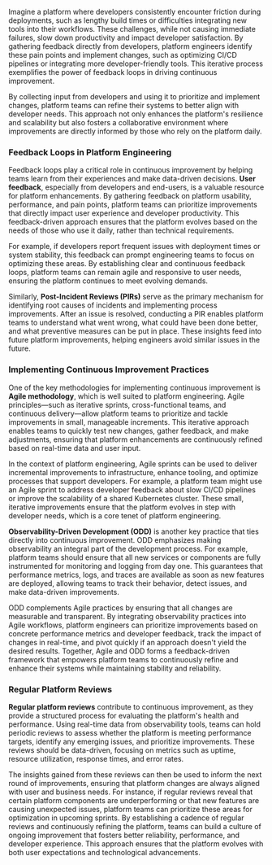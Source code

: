 Imagine a platform where developers consistently encounter friction during deployments, such as lengthy build times or difficulties integrating new tools into their workflows. These challenges, while not causing immediate failures, slow down productivity and impact developer satisfaction. By gathering feedback directly from developers, platform engineers identify these pain points and implement changes, such as optimizing CI/CD pipelines or integrating more developer-friendly tools. This iterative process exemplifies the power of feedback loops in driving continuous improvement.

By collecting input from developers and using it to prioritize and implement changes, platform teams can refine their systems to better align with developer needs. This approach not only enhances the platform's resilience and scalability but also fosters a collaborative environment where improvements are directly informed by those who rely on the platform daily.

### Feedback Loops in Platform Engineering

Feedback loops play a critical role in continuous improvement by helping teams learn from their experiences and make data-driven decisions. **User feedback**, especially from developers and end-users, is a valuable resource for platform enhancements. By gathering feedback on platform usability, performance, and pain points, platform teams can prioritize improvements that directly impact user experience and developer productivity. This feedback-driven approach ensures that the platform evolves based on the needs of those who use it daily, rather than technical requirements.

For example, if developers report frequent issues with deployment times or system stability, this feedback can prompt engineering teams to focus on optimizing these areas. By establishing clear and continuous feedback loops, platform teams can remain agile and responsive to user needs, ensuring the platform continues to meet evolving demands.

Similarly, **Post-Incident Reviews (PIRs)** serve as the primary mechanism for identifying root causes of incidents and implementing process improvements. After an issue is resolved, conducting a PIR enables platform teams to understand what went wrong, what could have been done better, and what preventive measures can be put in place. These insights feed into future platform improvements, helping engineers avoid similar issues in the future.

### Implementing Continuous Improvement Practices

One of the key methodologies for implementing continuous improvement is **Agile methodology**, which is well suited to platform engineering. Agile principles—such as iterative sprints, cross-functional teams, and continuous delivery—allow platform teams to prioritize and tackle improvements in small, manageable increments. This iterative approach enables teams to quickly test new changes, gather feedback, and make adjustments, ensuring that platform enhancements are continuously refined based on real-time data and user input.

In the context of platform engineering, Agile sprints can be used to deliver incremental improvements to infrastructure, enhance tooling, and optimize processes that support developers. For example, a platform team might use an Agile sprint to address developer feedback about slow CI/CD pipelines or improve the scalability of a shared Kubernetes cluster. These small, iterative improvements ensure that the platform evolves in step with developer needs, which is a core tenet of platform engineering.

**Observability-Driven Development (ODD)** is another key practice that ties directly into continuous improvement. ODD emphasizes making observability an integral part of the development process. For example, platform teams should ensure that all new services or components are fully instrumented for monitoring and logging from day one. This guarantees that performance metrics, logs, and traces are available as soon as new features are deployed, allowing teams to track their behavior, detect issues, and make data-driven improvements.

ODD complements Agile practices by ensuring that all changes are measurable and transparent. By integrating observability practices into Agile workflows, platform engineers can prioritize improvements based on concrete performance metrics and developer feedback, track the impact of changes in real-time, and pivot quickly if an approach doesn't yield the desired results. Together, Agile and ODD forms a feedback-driven framework that empowers platform teams to continuously refine and enhance their systems while maintaining stability and reliability.

### Regular Platform Reviews

**Regular platform reviews** contribute to continuous improvement, as they provide a structured process for evaluating the platform's health and performance. Using real-time data from observability tools, teams can hold periodic reviews to assess whether the platform is meeting performance targets, identify any emerging issues, and prioritize improvements. These reviews should be data-driven, focusing on metrics such as uptime, resource utilization, response times, and error rates.

The insights gained from these reviews can then be used to inform the next round of improvements, ensuring that platform changes are always aligned with user and business needs. For instance, if regular reviews reveal that certain platform components are underperforming or that new features are causing unexpected issues, platform teams can prioritize these areas for optimization in upcoming sprints. By establishing a cadence of regular reviews and continuously refining the platform, teams can build a culture of ongoing improvement that fosters better reliability, performance, and developer experience. This approach ensures that the platform evolves with both user expectations and technological advancements.

